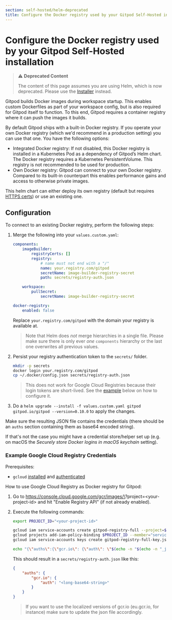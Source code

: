 ```yaml
---
section: self-hosted/helm-deprecated
title: Configure the Docker registry used by your Gitpod Self-Hosted installation
---
```


<script context="module">
  export const prerender = true;
</script>

# Configure the Docker registry used by your Gitpod Self-Hosted installation

> ⚠️ **Deprecated Content**
>
> The content of this page assumes you are using Helm, which is now deprecated. Please use the [Installer](../../latest) instead.

Gitpod builds Docker images during workspace startup. This enables custom Dockerfiles as part of your workspace config, but is also required for Gitpod itself to function.
To this end, Gitpod requires a container registry where it can push the images it builds.

By default Gitpod ships with a built-in Docker registry. If you operate your own Docker registry (which we'd recommend in a production setting) you can use that one. You have the following options:

-   Integrated Docker registry: If not disabled, this Docker registry is installed in a Kubernetes Pod as a dependency of Gitpod’s Helm chart.
    The Docker registry requires a Kubernetes PersistentVolume. This registry is not recommended to be used for production.
-   Own Docker registry: Gitpod can connect to your own Docker registry. Compared to its built-in counterpart this enables performance gains and access to otherwise private images.

This helm chart can either deploy its own registry (default but requires [HTTPS certs](./ingress)) or use an existing one.

## Configuration

To connect to an existing Docker registry, perform the following steps:

1.  Merge the following into your `values.custom.yaml`:

    ```yaml
    components:
        imageBuilder:
            registryCerts: []
            registry:
                # name must not end with a "/"
                name: your.registry.com/gitpod
                secretName: image-builder-registry-secret
                path: secrets/registry-auth.json

        workspace:
            pullSecret:
                secretName: image-builder-registry-secret

    docker-registry:
        enabled: false
    ```

    Replace `your.registry.com/gitpod` with the domain your registry is available at.

    > Note that Helm does _not_ merge hierarchies in a single file. Please make sure there is only ever _one_ `components` hierarchy or the last one overwrites all previous values.

2.  Persist your registry authentication token to the `secrets/` folder.

    ```bash
    mkdir -p secrets
    docker login your.registry.com/gitpod
    cp ~/.docker/config.json secrets/registry-auth.json
    ```

    > This does not work for Google Cloud Registries because their login tokens are short-lived. See the [example](#example-google-cloud-registry-credentials) below on how to configure it.

3.  Do a `helm upgrade --install -f values.custom.yaml gitpod gitpod.io/gitpod --version=0.10.0` to apply the changes.

Make sure the resulting JSON file contains the credentials (there should be an `auths` section containing them as base64 encoded string).

If that's not the case you might have a credential store/helper set up (e.g. on macOS the _Securely store Docker logins in macOS keychain_ setting).

### Example Google Cloud Registry Credentials

Prerequisites:

-   `gcloud` [installed](https://cloud.google.com/sdk/docs/quickstart) and [authenticated](https://cloud.google.com/sdk/gcloud/reference/auth/login)

How to use Google Cloud Registry as Docker registry for Gitpod:

1.  Go to <a class="no-nowrap" href="https://console.cloud.google.com/gcr/images/%3Cyour-project-id%3E?project=%3Cyour-project-id%3E">https://console.cloud.google.com/gcr/images/\<your-project-id>?project=\<your-project-id></your-project-id></your-project-id></a> and hit "Enable Registry API" (if not already enabled).

1.  Execute the following commands:

    ```bash
    export PROJECT_ID="<your-project-id>"

    gcloud iam service-accounts create gitpod-registry-full --project=$PROJECT_ID
    gcloud projects add-iam-policy-binding $PROJECT_ID --member="serviceAccount:gitpod-registry-full@$PROJECT_ID.iam.gserviceaccount.com" --role=roles/storage.admin
    gcloud iam service-accounts keys create gitpod-registry-full-key.json --iam-account=gitpod-registry-full@$PROJECT_ID.iam.gserviceaccount.com

    echo "{\"auths\":{\"gcr.io\": {\"auth\": \"$(echo -n "$(echo -n "_json_key:"; cat gitpod-registry-full-key.json)" | base64 -w 0)\"}}}" > secrets/registry-auth.json
    ```

    This should result in a `secrets/registry-auth.json` like this:

    ```json
    {
    	"auths": {
    		"gcr.io": {
    			"auth": "<long-base64-string>"
    		}
    	}
    }
    ```

    > If you want to use the localized versions of gcr.io (eu.gcr.io, for instance) make sure to update the json file accordingly.
